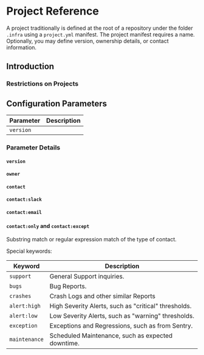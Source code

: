 # Project Reference

A project traditionally is defined at the root of a repository under the folder
`.infra` using a `project.yml` manifest. The project manifest requires a name.
Optionally, you may define version, ownership details, or contact information.


## Introduction

### Restrictions on Projects

## Configuration Parameters

Parameter       | Description
--------------- | --------------------
`version`       |

### Parameter Details

#### `version`

#### `owner`

#### `contact`

#### `contact:slack`

#### `contact:email`

#### `contact:only` and `contact:except`
Substring match or regular expression match of the type of contact.

Special keywords:

Keyword       | Description
------------- | -----------------------
`support`     | General Support inquiries.
`bugs`        | Bug Reports.
`crashes`     | Crash Logs and other similar Reports
`alert:high`  | High Severity Alerts, such as "critical" thresholds.
`alert:low`   | Low Severity Alerts, such as "warning" thresholds.
`exception`   | Exceptions and Regressions, such as from Sentry.
`maintenance` | Scheduled Maintenance, such as expected downtime.
